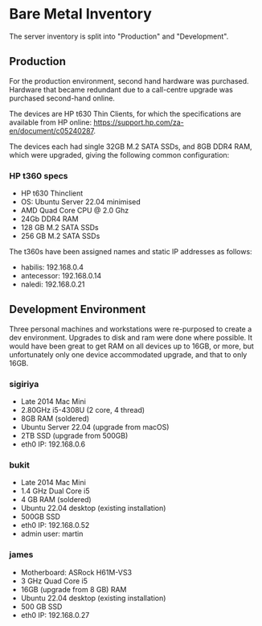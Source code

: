 # Bare Metal Inventory

The server inventory is split into "Production" and "Development".

## Production

For the production environment, second hand hardware was purchased. Hardware that became redundant due to a call-centre upgrade was purchased second-hand online.

The devices are HP t630 Thin Clients, for which the specifications are available from HP online: <https://support.hp.com/za-en/document/c05240287>.

The devices each had single 32GB M.2 SATA SSDs, and 8GB DDR4 RAM, which were upgraded, giving the following common configuration:

### HP t360 specs

- HP t630 Thinclient
- OS: Ubuntu Server 22.04 minimised
- AMD Quad Core CPU @ 2.0 Ghz
- 24Gb DDR4 RAM
- 128 GB M.2 SATA SSDs
- 256 GB M.2 SATA SSDs

The t360s have been assigned names and static IP addresses as follows:

- habilis: 192.168.0.4
- antecessor: 192.168.0.14
- naledi: 192.168.0.21

## Development Environment

Three personal machines and workstations were re-purposed to create a dev environment. Upgrades to disk and ram were done where possible. It would have been great to get RAM on all devices up to 16GB, or more, but unfortunately only one device accommodated upgrade, and that to only 16GB.

### sigiriya

- Late 2014 Mac Mini
- 2.80GHz i5-4308U (2 core, 4 thread)
- 8GB RAM (soldered)
- Ubuntu Server 22.04 (upgrade from macOS)
- 2TB SSD (upgrade from 500GB)
- eth0 IP: 192.168.0.6

### bukit

- Late 2014 Mac Mini
- 1.4 GHz Dual Core i5
- 4 GB RAM (soldered)
- Ubuntu 22.04 desktop (existing installation)
- 500GB SSD
- eth0 IP: 192.168.0.52
- admin user: martin

### james

- Motherboard: ASRock H61M-VS3
- 3 GHz Quad Core i5
- 16GB (upgrade from 8 GB) RAM
- Ubuntu 22.04 desktop (existing installation)
- 500 GB SSD
- eth0 IP: 192.168.0.27
